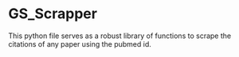 # GS_Scrapper
This python file serves as a robust library of functions to scrape the citations of any paper using the pubmed id.
